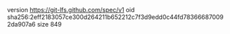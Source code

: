 version https://git-lfs.github.com/spec/v1
oid sha256:2eff2183057ce300d264211b652212c7f3d9edd0c44fd783666870092da907a6
size 849
